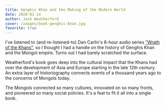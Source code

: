 ```yaml
---
title: Genghis Khan and the Making of the Modern World
date: 2020-01-14
author: Jack Weatherford
cover: /images/book-genghis-khan.jpg
favorite: true
---
```


I've listened to (and re-listened-to) Dan Carlin's 8-hour audio series ["Wrath of the Khans"](https://www.dancarlin.com/product/hardcore-history-wrath-of-the-khans-series/), so I thought I had a handle on the history of Genghis Khan and the Mongol empire. Turns out I had barely scratched the surface.

Weatherford's book goes deep into the cultural impact that the Khans had over the development of Asia and Europe starting in the late 12th century. An extra layer of historiography connects events of a thousand years ago to the concerns of Mongols today.

The Mongols connected so many cultures, innovated on so many fronts, and pioneered so many social policies. It's a feat to fit it all into a single book.

